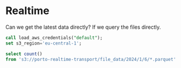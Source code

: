 # Realtime

Can we get the latest data directly? If we query the files directly.

```sql realtime
call load_aws_credentials("default");
set s3_region='eu-central-1';

select count()
from 's3://porto-realtime-transport/file_data/2024/1/6/*.parquet'
```